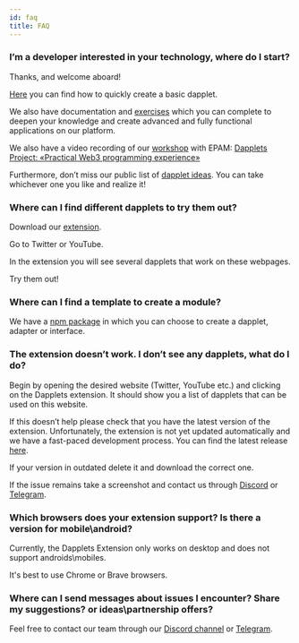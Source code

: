 ```yaml
---
id: faq
title: FAQ
---
```




### I’m a developer interested in your technology, where do I start?


Thanks, and welcome aboard!

[Here](/docs/get-started) you can find how to quickly create a basic dapplet.

We also have documentation and [exercises](/docs/exercises/) which you can complete to deepen your knowledge and create advanced and fully functional applications on our platform.

We also have a video recording of our [workshop](https://hackmd.io/@heL9DJloSkKGQOtdOicgaQ/B1qZtuIY9) with EPAM: [Dapplets Project: «Practical Web3 programming experience»](https://www.youtube.com/watch?v=gB0-iBByXuA) 

Furthermore, don’t miss our public list of [dapplet ideas](https://github.com/dapplets/dapplets-ideas). You can take whichever one you like and realize it!



### Where can I find different dapplets to try them out?


Download our [extension](/docs/installation/). 

Go to Twitter or YouTube. 

In the extension you will see several dapplets that work on these webpages. 

Try them out!


### Where can I find a template to create a module?


We have a [npm package](https://www.npmjs.com/package/create-dapplet-app) in which you can choose to create a dapplet, adapter or interface.



### The extension doesn’t work. I don’t see any dapplets, what do I do?


Begin by opening the desired website (Twitter, YouTube etc.) and clicking on the Dapplets extension. It should show you a list of dapplets that can be used on this website.

If this doesn’t help please check that you have the latest version of the extension. Unfortunately, the extension is not yet updated automatically and we have a fast-paced development process. You can find the latest release [here](https://github.com/dapplets/dapplet-extension/releases/latest).

If your version in outdated delete it and download the correct one. 

If the issue remains take a screenshot and contact us through [Discord](https://discord.com/channels/569770026412933140/993845099580641312) or [Telegram](https://t.me/dapplets).



### Which browsers does your extension support? Is there a version for mobile\android?

Currently, the Dapplets Extension only works on desktop and does not support androids\mobiles.

It's best to use Chrome or Brave browsers.



### Where can I send messages about issues I encounter? Share my suggestions? or ideas\partnership offers?

Feel free to contact our team through our [Discord channel](https://discord.com/invite/YcxbkcyjMV) or [Telegram](https://t.me/dapplets).



